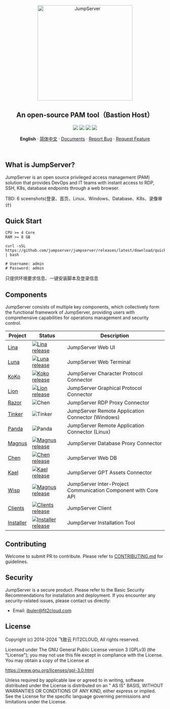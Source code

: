 <div align="center">
  <a name="readme-top"></a>
  <a href="https://jumpserver.org"><img src="https://download.jumpserver.org/images/jumpserver-logo.svg" alt="JumpServer" width="300" /></a>
  
## An open-source PAM tool（Bastion Host）

[![][license-shield]][license-link]
[![][docker-shield]][docker-link]
[![][github-release-shield]][github-release-link]
[![][github-stars-shield]][github-stars-link]

**English** · [简体中文](./README.zh-CN.md) · [Documents][docs-link] · [Report Bug][github-issues-link] · [Request Feature][github-issues-link]
</div>
<br/>

## What is JumpServer?

JumpServer is an open source privileged access management (PAM) solution that provides DevOps and IT teams with instant access to RDP, SSH, K8s, database endpoints through a web browser.

TBD: 6 sceenshots(登录、首页、Linux、Windows、Database、K8s、录像审计)

## Quick Start

```
CPU >= 4 Core
RAM >= 8 GB

curl -sSL https://github.com/jumpserver/jumpserver/releases/latest/download/quick_start.sh | bash

# Username: admin
# Password: admin
```

只提供环境要求信息、一键安装脚本及登录信息

## Components

JumpServer consists of multiple key components, which collectively form the functional framework of JumpServer, providing users with comprehensive capabilities for operations management and security control.

| Project                                                | Status                                                                                                                                                                 | Description                                                                                             |
|--------------------------------------------------------|------------------------------------------------------------------------------------------------------------------------------------------------------------------------|---------------------------------------------------------------------------------------------------------|
| [Lina](https://github.com/jumpserver/lina)             | <a href="https://github.com/jumpserver/lina/releases"><img alt="Lina release" src="https://img.shields.io/github/release/jumpserver/lina.svg" /></a>                   | JumpServer Web UI                                                                                       |
| [Luna](https://github.com/jumpserver/luna)             | <a href="https://github.com/jumpserver/luna/releases"><img alt="Luna release" src="https://img.shields.io/github/release/jumpserver/luna.svg" /></a>                   | JumpServer Web Terminal                                                                                 |
| [KoKo](https://github.com/jumpserver/koko)             | <a href="https://github.com/jumpserver/koko/releases"><img alt="Koko release" src="https://img.shields.io/github/release/jumpserver/koko.svg" /></a>                   | JumpServer Character Protocol Connector                                                                 |
| [Lion](https://github.com/jumpserver/lion-release)     | <a href="https://github.com/jumpserver/lion-release/releases"><img alt="Lion release" src="https://img.shields.io/github/release/jumpserver/lion-release.svg" /></a>   | JumpServer Graphical Protocol Connector                                                                 |
| [Razor](https://github.com/jumpserver/razor)           | <img alt="Chen" src="https://img.shields.io/badge/release-private-red" />                                                                                              | JumpServer RDP Proxy Connector                                                                          |
| [Tinker](https://github.com/jumpserver/tinker)         | <img alt="Tinker" src="https://img.shields.io/badge/release-private-red" />                                                                                            | JumpServer Remote Application Connector (Windows)                                                       |
| [Panda](https://github.com/jumpserver/Panda)           | <img alt="Panda" src="https://img.shields.io/badge/release-private-red" />                                                                                             | JumpServer Remote Application Connector (Linux)                                                         |
| [Magnus](https://github.com/jumpserver/magnus-release) | <a href="https://github.com/jumpserver/magnus-release/releases"><img alt="Magnus release" src="https://img.shields.io/github/release/jumpserver/magnus-release.svg" /> | JumpServer Database Proxy Connector                                                                     |
| [Chen](https://github.com/jumpserver/chen-release)     | <a href="https://github.com/jumpserver/chen-release/releases"><img alt="Chen release" src="https://img.shields.io/github/release/jumpserver/chen-release.svg" />       | JumpServer Web DB                                                                                       |
| [Kael](https://github.com/jumpserver/kael)             | <a href="https://github.com/jumpserver/kael/releases"><img alt="Kael release" src="https://img.shields.io/github/release/jumpserver/kael.svg" />                       | JumpServer GPT Assets Connector                                                                         |
| [Wisp](https://github.com/jumpserver/wisp)             | <a href="https://github.com/jumpserver/wisp/releases"><img alt="Magnus release" src="https://img.shields.io/github/release/jumpserver/wisp.svg" />                     | JumpServer Inter-Project Communication Component with Core API                                          |
| [Clients](https://github.com/jumpserver/clients)       | <a href="https://github.com/jumpserver/clients/releases"><img alt="Clients release" src="https://img.shields.io/github/release/jumpserver/clients.svg" />              | JumpServer Client                                                                                       |
| [Installer](https://github.com/jumpserver/installer)   | <a href="https://github.com/jumpserver/installer/releases"><img alt="Installer release" src="https://img.shields.io/github/release/jumpserver/installer.svg" />        | JumpServer Installation Tool                                                                            |

## Contributing

Welcome to submit PR to contribute. Please refer to [CONTRIBUTING.md][contributing-link] for guidelines.

## Security

JumpServer is a secure product. Please refer to the Basic Security Recommendations for installation and deployment. If you encounter any security-related issues, please contact us directly:

- Email: ibuler@fit2cloud.com

## License

Copyright (c) 2014-2024 飞致云 FIT2CLOUD, All rights reserved.

Licensed under The GNU General Public License version 3 (GPLv3) (the "License"); you may not use this file except in compliance with the License. You may obtain a copy of the License at

https://www.gnu.org/licenses/gpl-3.0.html

Unless required by applicable law or agreed to in writing, software distributed under the License is distributed on an " AS IS" BASIS, WITHOUT WARRANTIES OR CONDITIONS OF ANY KIND, either express or implied. See the License for the specific language governing permissions and limitations under the License.

<!-- JumpServer official link -->
[official-website-en-link]: https://jumpserver.org/
[docs-link]: https://docs.jumpserver.org/
[community-link]: https://community.fit2cloud.com/#/products/jumpserver/downloads
[demo-link]: https://demo.jumpserver.org/
[discord-link]: https://discord.gg/DVz6Hckx
[contributing-link]: https://github.com/jumpserver/jumpserver/blob/dev/CONTRIBUTING.md

<!-- JumpServer Other link-->
[license-link]: https://www.gnu.org/licenses/gpl-3.0.html
[docker-link]: https://hub.docker.com/u/jumpserver
[github-release-shield]: https://img.shields.io/github/v/release/jumpserver/jumpserver
[github-release-link]: https://github.com/jumpserver/jumpserver/releases/latest
[github-stars-shield]: https://img.shields.io/github/stars/jumpserver/jumpserver?color=%231890FF&style=flat-square
[github-stars-link]: https://github.com/jumpserver/jumpserver
[github-issues-link]: https://github.com/jumpserver/jumpserver/issues
[github-trending-link]: https://trendshift.io/repositories/5071

<!-- Shield link-->
[docker-shield]: https://img.shields.io/docker/pulls/jumpserver/jms_all.svg
[license-shield]: https://img.shields.io/github/license/jumpserver/jumpserver
[demo-shield-badge]: https://img.shields.io/badge/ONLINE-online?style=plastic&logo=jameson&logoColor=white&label=TRY%20JUMPSERVER&labelColor=black&color=%23148f76
[discord-shield-badge]: https://img.shields.io/badge/JOIN_US_NOW-ONLINE?style=plastic&logo=discord&logoColor=white&label=DISCORD&labelColor=black&color=%23404eed
[version-ee-shield-badge]: https://img.shields.io/badge/Enterprise-black?style=flat-square&logo=vagrant
[github-trending-shield]: https://trendshift.io/api/badge/repositories/5071

<!-- Image link -->
[image-jumpserver]: https://download.jumpserver.org/images/jumpserver-logo.svg
[image-dashboard]: https://github.com/jumpserver/jumpserver/assets/32935519/014c2230-82d3-4b53-b907-8149ce44bbd0
[image-star]: https://github.com/jumpserver/jumpserver/assets/32935519/76158e65-783d-4f11-81cd-45556a388e63
[image-supported-asset-type]: https://github.com/jumpserver/jumpserver/assets/32935519/8e769007-5449-4e86-b34b-d04e8e484257
[image-system-architecture]: https://github.com/jumpserver/jumpserver/assets/32935519/8a720b4e-19ed-4e3c-a8aa-325d7581005a
